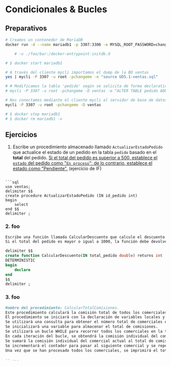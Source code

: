 # Condicionales & Bucles

## Preparativos

```bash
# Creamos un contenedor de MariaDB
docker run -d --name mariadb1 -p 3307:3306 -e MYSQL_ROOT_PASSWORD=changeme -e MYSQL_ROOT_HOST='%' mariadb

    # -v ./foo/bar:/docker-entrypoint-initdb.d

# $ docker start mariadb1

# A través del cliente mycli importamos el dump de la BD ventas
yes | mycli -P 3307 -u root -pchangeme -e "source UD5.1-ventas.sql"

# # Modificamos la tabla 'pedido' según se solicita de forma declarativa
# mycli -P 3307 -u root -pchangeme -D ventas -e "ALTER TABLE pedido ADD COLUMN estado VARCHAR(20) DEFAULT 'Pendiente';"

# Nos conectamos mediante el cliente mycli al servidor de base de datos alojado en nuestro contenedor MariaDB
mycli -P 3307 -u root -pchangeme -D ventas

# $ docker stop mariadb1
# $ docker rm mariadb1 -v
```


## Ejercicios


1. Escribe un procedimiento almacenado llamado `ActualizarEstadoPedido` que actualice el estado de un pedido en la tabla `pedido` basado en el **total** del pedido. <u>Si el total del pedido es superior a 500, establece el `estado` del pedido como "`En proceso`"; de lo contrario, establece el estado como "Pendiente".</u> (ejercicio de IF)
```

```sql
use ventas;
delimiter $$
create procedure ActualizarEstadoPedido (IN id_pedido int)
begin
    select
end $$
delimiter ;
```

### 2. foo

```md
Escribe una función llamada CalcularDescuento que calcule el descuento aplicable a un pedido basado en su total.
Si el total del pedido es mayor o igual a 1000, la función debe devolver el 10% del total como descuento; de lo contrario, la función debe devolver 0. (Ejercicio de IF)
```

```sql
delimiter $$
create function CalcularDescuento(IN total_pedido double) returns int
DETERMINISTIC
begin
    declare
end
$$
delimiter ;
```

### 3. foo

```md
Nombre del procedimiento: CalcularTotalComisiones.
Este procedimiento calculará la comisión total de todos los comerciales en la tabla comercial.
El procedimiento se iniciará con la declaración de variables locales y la inicialización de valores necesarios.
Se utilizará una consulta para obtener el número total de comerciales en la tabla comercial y almacenarlo en una variable.
Se inicializará una variable para almacenar el total de comisiones.
Se utilizará un bucle WHILE para recorrer todos los comerciales en la tabla comercial.
En cada iteración del bucle, se obtendrá la comisión individual del comercial actual y se almacenará en una variable.
Se sumará la comisión individual del comercial actual al total de comisiones.
Se incrementará el contador para pasar al siguiente comercial y se repetirá el bucle hasta que se hayan procesado todos los comerciales.
Una vez que se han procesado todos los comerciales, se imprimirá el total de comisiones calculado.
```

```sql
-- ...
```
